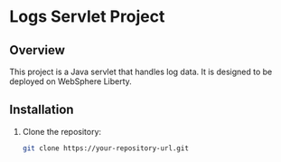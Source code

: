 # Logs Servlet Project

## Overview
This project is a Java servlet that handles log data. It is designed to be deployed on WebSphere Liberty.

## Installation

1. Clone the repository:
   ```bash
   git clone https://your-repository-url.git

